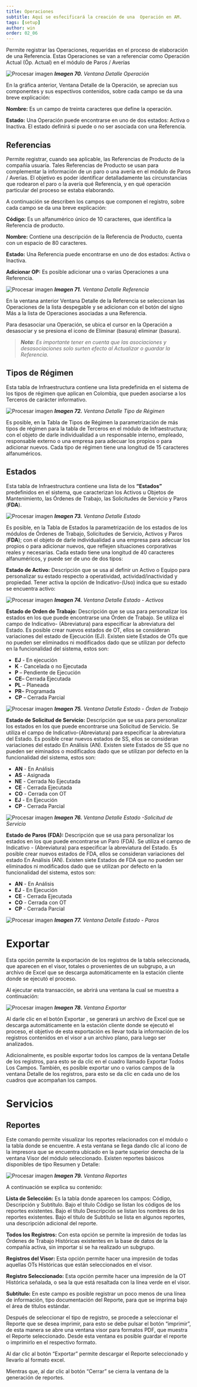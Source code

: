 ```yaml
---
title: Operaciones
subtitle: Aquí se esfecificará la creación de una  Operación en AM.
tags: [setup]
author: win
order: 02_06
---
```


Permite registrar las Operaciones, requeridas en el proceso de elaboración de una Referencia. Estas Operaciones se van a referenciar como Operación Actual (Óp. Actual) en el módulo de Paros / Averías

![Procesar imagen](https://ayuda.winsoftware.com.co/assets/images/cap02/chp02_img70.png)
_**Imagen 70.** Ventana Detalle Operación_

En la gráfica anterior, Ventana Detalle de la Operación, se aprecian sus componentes y sus espectivos contenidos, sobre cada campo se da una breve explicación:

**Nombre:** Es un campo de treinta caracteres que define la operación.

**Estado:** Una Operación puede encontrarse en uno de dos estados: Activa o Inactiva. El estado definirá si puede o no ser asociada con una Referencia.

## Referencias

Permite registrar, cuando sea aplicable, las Referencias de Producto de la compañía usuaria. Tales Referencias de Producto se usan para complementar la información de un paro o una avería en el módulo de Paros / Averías. El objetivo es poder identificar detalladamente las circunstancias que rodearon el paro o la avería qué Referencia, y en qué operación particular del proceso se estaba elaborando.

A continuación se describen los campos que componen el registro, sobre cada campo se da una breve explicación:

**Código:** Es un alfanumérico único de 10 caracteres, que identifica la Referencia de producto.

**Nombre:** Contiene una descripción de la Referencia de Producto, cuenta con un espacio de 80 caracteres.

**Estado:** Una Referencia puede encontrarse en uno de dos estados: Activa o Inactiva.

**Adicionar OP:** Es posible adicionar una o varias Operaciones a una Referencia.

![Procesar imagen](https://ayuda.winsoftware.com.co/assets/images/cap02/chp02_img71.png)
_**Imagen 71.** Ventana Detalle Referencia_

En la ventana anterior Ventana Detalle de la Referencia se seleccionan las Operaciones de la lista despegable y se adicionan con el botón del signo Más <span class="mdi mdi-plus-circle icon white"></span> a la lista de Operaciones asociadas a una Referencia.

Para desasociar una Operación, se ubica el cursor en la Operación a desasociar y se presiona el icono de Eliminar (basura) <span class="mdi mdi-delete"></span> eliminar (basura).

>_**Nota:** Es importante tener en cuenta que las asociaciones y desasociaciones solo surten efecto al Actualizar o guardar la Referencia._

## Tipos de Régimen

Esta tabla de Infraestructura contiene una lista predefinida en el sistema de los tipos de régimen que aplican en Colombia, que pueden asociarse a los Terceros de carácter informativo.

![Procesar imagen](https://ayuda.winsoftware.com.co/assets/images/cap02/chp02_img72.png)
_**Imagen 72.** Ventana Detalle Tipo de Régimen_

Es posible, en la Tabla de Tipos de Régimen la parametrización de más tipos de régimen para la tabla de Terceros en el módulo de Infraestructura; con el objeto de darle individualidad a un responsable interno, empleado, responsable externo o una empresa para adecuar los propios o para adicionar nuevos. Cada tipo de régimen tiene una longitud de 15 caracteres alfanuméricos.

## Estados

Esta tabla de Infraestructura contiene  una lista de los **“Estados”** predefinidos en el sistema, que caracterizan los Activos u Objetos de Mantenimiento, las Órdenes de Trabajo, las Solicitudes de Servicio y Paros (**FDA**).

![Procesar imagen](https://ayuda.winsoftware.com.co/assets/images/cap02/chp02_img73.png)
_**Imagen 73.** Ventana Detalle Estado_

Es posible, en la Tabla de Estados la parametrización de los estados de los módulos de Órdenes de Trabajo, Solicitudes de Servicio, Activos y Paros (**FDA**); con el objeto de darle individualidad a una empresa para adecuar los propios o para adicionar nuevos, que reflejen situaciones corporativas reales y necesarias. Cada estado tiene una longitud de 40 caracteres alfanuméricos, y puede ser de uno de dos tipos:

**Estado de Activo:** Descripción que se usa al definir un Activo o Equipo para personalizar su estado respecto a operatividad, actividad/inactividad y propiedad. Tener activa la opción de Indicativo-(Uso) indica que su estado se encuentra activo:

![Procesar imagen](https://ayuda.winsoftware.com.co/assets/images/cap02/chp02_img74.png)
_**Imagen 74.** Ventana Detalle Estado - Activos_

**Estado de Orden de Trabajo:** Descripción que se usa para personalizar los estados
en los que puede encontrarse una Órden de Trabajo. Se utiliza el campo de Indicativo-
(Abreviatura) para especificar la abreviatura del Estado. Es posible crear nuevos estados
de OT, ellos se consideran variaciones del estado de Ejecución (EJ). Existen siete Estados
de OTs que no pueden ser eliminados ni modificados dado que se utilizan por defecto en
la funcionalidad del sistema, estos son:

- **EJ** - En ejecución
- **K** - Cancelada o no Ejecutada
- **P** – Pendiente de Ejecución
- **CE**– Cerrada Ejecutada
- **PL** – Planeada
- **PR**– Programada
- **CP** – Cerrada Parcial 

![Procesar imagen](https://ayuda.winsoftware.com.co/assets/images/cap02/chp02_img75.png)
_**Imagen 75.** Ventana Detalle Estado - Órden de Trabajo_

**Estado de Solicitud de Servicio:** Descripción que se usa para personalizar los estados en los que puede encontrarse una Solicitud de  Servicio. Se utiliza el campo de Indicativo-(Abreviatura) para especificar la abreviatura del Estado. Es posible crear nuevos estados de SS, ellos se consideran variaciones del estado En Análisis (AN). Existen siete Estados de SS que no pueden ser eiminados o modificados dado que se utilizan por defecto en la funcionalidad del sistema, estos son:

- **AN** - En Análisis
- **AS** - Asignada
- **NE** - Cerrada No Ejecutada
- **CE** - Cerrada Ejecutada
- **CO** - Cerrada con OT
- **EJ** - En Ejecución
- **CP** - Cerrada Parcial 

![Procesar imagen](https://ayuda.winsoftware.com.co/assets/images/cap02/chp02_img76.png)
_**Imagen 76.** Ventana Detalle Estado -Solicitud de Servicio_

**Estado de Paros (FDA):** Descripción que se usa para personalizar los estados en los que puede encontrarse un Paro (FDA). Se utiliza el campo de Indicativo - (Abreviatura) para especificar la abreviatura del Estado. Es posible crear nuevos estados de FDA, ellos se consideran variaciones del estado En Análisis (AN).
Existen siete Estados de FDA que no pueden ser eliminados ni modificados dado que se utilizan por defecto en la funcionalidad del sistema, estos son:

- **AN** - En Análisis
- **EJ** - En Ejecución
- **CE** - Cerrada Ejecutada
- **CO** - Cerrada con OT
- **CP** - Cerrada Parcial 

![Procesar imagen](https://ayuda.winsoftware.com.co/assets/images/cap02/chp02_img77.png)
_**Imagen 77.** Ventana Detalle Estado - Paros_

# Exportar

Esta opción permite la exportación de los registros de la tabla seleccionada, que aparecen en el visor, totales o provenientes de un subgrupo, a un archivo de Excel que se descarga automáticamente en la estación cliente donde se ejecutó el proceso.

Al ejecutar esta transacción, se abrirá una ventana la cual se muestra a continuación:

![Procesar imagen](https://ayuda.winsoftware.com.co/assets/images/cap02/chp02_img78.png)
_**Imagen 78.** Ventana Exportar_

Al darle clic en el botón Exportar <span class="mdi mdi-arrow-collapse-down"></span>, se generará un archivo de Excel que se descarga automáticamente en la estación cliente donde se ejecutó el proceso, el objetivo de esta exportación es llevar toda la información de los registros contenidos en el visor a un archivo plano, para luego ser analizados.

Adicionalmente, es posible exportar todos los campos de la ventana Detalle de los registros, para esto se da clic en el cuadro llamado <a class="btn">Exportar Todos Los Campos</a>. También, es posible exportar uno o varios campos de la ventana Detalle de los registros, para esto se da clic en cada uno de los cuadros que acompañan los campos.

# Servicios

## Reportes

Este comando permite visualizar los reportes relacionados con el módulo o la tabla donde se
encuentre. A esta ventana se llega dando clic al icono de la impresora <span class="mdi mdi-printer"></span> que se encuentra
ubicado en la parte superior derecha de la ventana Visor del módulo seleccionado. Existen
reportes básicos disponibles de tipo Resumen y Detalle:

![Procesar imagen](https://ayuda.winsoftware.com.co/assets/images/cap02/chp02_img79.png)
_**Imagen 79.** Ventana Reportes_

A continuación se explica su contenido:

**Lista de Selección:** Es la tabla donde aparecen los campos: Código, Descripción y
Subtítulo. Bajo el título Código se listan los códigos de los reportes existentes. Bajo el título Descripción se listan los nombres de los reportes existentes. Bajo el título de Subtítulo se lista en algunos reportes, una descripción adicional del reporte.

**Todos los Registros:** Con esta opción se permite la impresión de todas las Órdenes de
Trabajo Históricas existentes en la base de datos de la compañía activa, sin importar
si se ha realizado un subgrupo.

**Registros del Visor:** Esta opción permite hacer una impresión de todas aquellas OTs
Históricas que están seleccionados en el visor.

**Registro Seleccionado:** Esta opción permite hacer una impresión de la OT Histórica
señalada, o sea la que está resaltada con la línea verde en el visor.

**Subtítulo:** En este campo es posible registrar un poco menos de una línea de información, tipo documentación del Reporte, para que se imprima bajo el área de títulos estándar.

Después de seleccionar el tipo de registro, se procede a seleccionar el Reporte que se
desea imprimir, para esto se debe pulsar el botón <a class="btn">“imprimir”</a>, de esta manera se abre una ventana visor para formatos PDF, que muestra el Reporte seleccionado. Desde esta ventana es posible guardar el reporte o imprimirlo en el respectivo formato. 

Al dar clic al botón <a class="btn">“Exportar”</a> permite descargar el Reporte seleccionado y llevarlo al formato excel.

Mientras que, al dar clic al botón <a class="btn">“Cerrar”</a> se cierra la ventana de la generación de reportes.